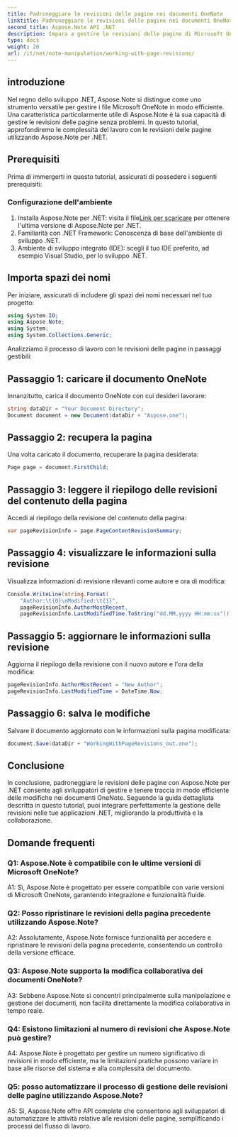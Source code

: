 ```yaml
---
title: Padroneggiare le revisioni delle pagine nei documenti OneNote
linktitle: Padroneggiare le revisioni delle pagine nei documenti OneNote
second_title: Aspose.Note API .NET
description: Impara a gestire le revisioni delle pagine di Microsoft OneNote con Aspose.Note. Guida passo passo per un'integrazione perfetta e il controllo della versione nelle tue applicazioni .NET.
type: docs
weight: 20
url: /it/net/note-manipulation/working-with-page-revisions/
---
```

## introduzione

Nel regno dello sviluppo .NET, Aspose.Note si distingue come uno strumento versatile per gestire i file Microsoft OneNote in modo efficiente. Una caratteristica particolarmente utile di Aspose.Note è la sua capacità di gestire le revisioni delle pagine senza problemi. In questo tutorial, approfondiremo le complessità del lavoro con le revisioni delle pagine utilizzando Aspose.Note per .NET.

## Prerequisiti

Prima di immergerti in questo tutorial, assicurati di possedere i seguenti prerequisiti:

### Configurazione dell'ambiente

1.  Installa Aspose.Note per .NET: visita il file[Link per scaricare](https://releases.aspose.com/note/net/) per ottenere l'ultima versione di Aspose.Note per .NET.
2. Familiarità con .NET Framework: Conoscenza di base dell'ambiente di sviluppo .NET.
3. Ambiente di sviluppo integrato (IDE): scegli il tuo IDE preferito, ad esempio Visual Studio, per lo sviluppo .NET.

## Importa spazi dei nomi

Per iniziare, assicurati di includere gli spazi dei nomi necessari nel tuo progetto:

```csharp
using System.IO;
using Aspose.Note;
using System;
using System.Collections.Generic;
```

Analizziamo il processo di lavoro con le revisioni delle pagine in passaggi gestibili:

## Passaggio 1: caricare il documento OneNote

Innanzitutto, carica il documento OneNote con cui desideri lavorare:

```csharp
string dataDir = "Your Document Directory";
Document document = new Document(dataDir + "Aspose.one");
```

## Passaggio 2: recupera la pagina

Una volta caricato il documento, recuperare la pagina desiderata:

```csharp
Page page = document.FirstChild;
```

## Passaggio 3: leggere il riepilogo delle revisioni del contenuto della pagina

Accedi al riepilogo della revisione del contenuto della pagina:

```csharp
var pageRevisionInfo = page.PageContentRevisionSummary;
```

## Passaggio 4: visualizzare le informazioni sulla revisione

Visualizza informazioni di revisione rilevanti come autore e ora di modifica:

```csharp
Console.WriteLine(string.Format(
    "Author:\t{0}\nModified:\t{1}",
    pageRevisionInfo.AuthorMostRecent,
    pageRevisionInfo.LastModifiedTime.ToString("dd.MM.yyyy HH:mm:ss")));
```

## Passaggio 5: aggiornare le informazioni sulla revisione

Aggiorna il riepilogo della revisione con il nuovo autore e l'ora della modifica:

```csharp
pageRevisionInfo.AuthorMostRecent = "New Author";
pageRevisionInfo.LastModifiedTime = DateTime.Now;
```

## Passaggio 6: salva le modifiche

Salvare il documento aggiornato con le informazioni sulla pagina modificata:

```csharp
document.Save(dataDir + "WorkingWithPageRevisions_out.one");
```

## Conclusione

In conclusione, padroneggiare le revisioni delle pagine con Aspose.Note per .NET consente agli sviluppatori di gestire e tenere traccia in modo efficiente delle modifiche nei documenti OneNote. Seguendo la guida dettagliata descritta in questo tutorial, puoi integrare perfettamente la gestione delle revisioni nelle tue applicazioni .NET, migliorando la produttività e la collaborazione.

## Domande frequenti

### Q1: Aspose.Note è compatibile con le ultime versioni di Microsoft OneNote?

A1: Sì, Aspose.Note è progettato per essere compatibile con varie versioni di Microsoft OneNote, garantendo integrazione e funzionalità fluide.

### Q2: Posso ripristinare le revisioni della pagina precedente utilizzando Aspose.Note?

A2: Assolutamente, Aspose.Note fornisce funzionalità per accedere e ripristinare le revisioni della pagina precedente, consentendo un controllo della versione efficace.

### Q3: Aspose.Note supporta la modifica collaborativa dei documenti OneNote?

A3: Sebbene Aspose.Note si concentri principalmente sulla manipolazione e gestione dei documenti, non facilita direttamente la modifica collaborativa in tempo reale.

### Q4: Esistono limitazioni al numero di revisioni che Aspose.Note può gestire?

A4: Aspose.Note è progettato per gestire un numero significativo di revisioni in modo efficiente, ma le limitazioni pratiche possono variare in base alle risorse del sistema e alla complessità del documento.

### Q5: posso automatizzare il processo di gestione delle revisioni delle pagine utilizzando Aspose.Note?

A5: Sì, Aspose.Note offre API complete che consentono agli sviluppatori di automatizzare le attività relative alle revisioni delle pagine, semplificando i processi del flusso di lavoro.